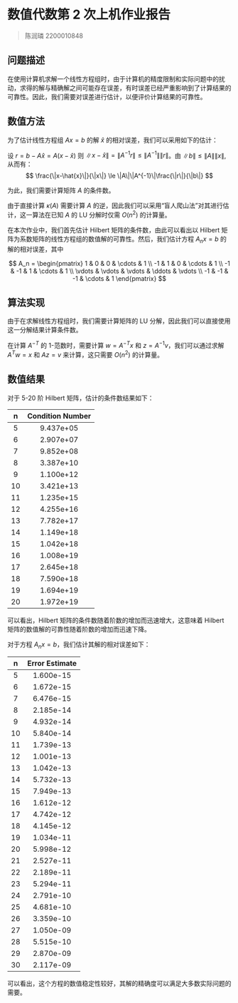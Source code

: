 # 数值代数第 2 次上机作业报告

> 陈润璘 2200010848

## 问题描述

在使用计算机求解一个线性方程组时，由于计算机的精度限制和实际问题中的扰动，求得的解与精确解之间可能存在误差，有时误差已经严重影响到了计算结果的可靠性。因此，我们需要对误差进行估计，以便评价计算结果的可靠性。

## 数值方法

为了估计线性方程组 $Ax=b$ 的解 $\hat{x}$ 的相对误差，我们可以采用如下的估计：

设 $r = b - A\hat{x} = A(x-\hat{x})$ 则 $\|x-\hat{x}\| = \|A^{-1}r\| \le \|A^{-1}\|\|r\|$。由 $\|b\|\le \|A\|\|x\|$, 从而有：
$$
\frac{\|x-\hat{x}\|}{\|x\|} \le \|A\|\|A^{-1}\|\frac{\|r\|}{\|b\|}
$$

为此，我们需要计算矩阵 $A$ 的条件数。

由于直接计算 $\kappa(A)$ 需要计算 $A$ 的逆，因此我们可以采用“盲人爬山法”对其进行估计，这一算法在已知 $A$ 的 LU 分解时仅需 $O(n^2)$ 的计算量。

在本次作业中，我们首先估计 Hilbert 矩阵的条件数，由此可以看出以 Hilbert 矩阵为系数矩阵的线性方程组的数值解的可靠性。然后，我们估计方程 $A_n x = b$ 的解的相对误差，其中

$$
A_n = \begin{pmatrix}
1 & 0 & 0 & \cdots & 1 \\
-1 & 1 & 0 & \cdots & 1 \\
-1 & -1 & 1 & \cdots & 1 \\
\vdots & \vdots & \vdots & \ddots & \vdots \\
-1 & -1 & -1 & \cdots & 1
\end{pmatrix}
$$

## 算法实现

由于在求解线性方程组时，我们需要计算矩阵的 LU 分解，因此我们可以直接使用这一分解结果计算条件数。

在计算 $A^{-T}$ 的 1-范数时，需要计算 $w=A^{-T}x$ 和 $z=A^{-1}v$，我们可以通过求解 $A^Tw=x$ 和 $Az=v$ 来计算，这只需要 $O(n^2)$ 的计算量。

## 数值结果

对于 5-20 阶 Hilbert 矩阵，估计的条件数结果如下：

| n  |  Condition Number  |
|:--:|:------------------:|
| 5  |     9.437e+05      |
| 6  |     2.907e+07      |
| 7  |     9.852e+08      |
| 8  |     3.387e+10      |
| 9  |     1.100e+12      |
| 10 |     3.421e+13      |
| 11 |     1.235e+15      |
| 12 |     4.255e+16      |
| 13 |     7.782e+17      |
| 14 |     1.149e+18      |
| 15 |     1.042e+18      |
| 16 |     1.008e+19      |
| 17 |     2.645e+18      |
| 18 |     7.590e+18      |
| 19 |     1.694e+19      |
| 20 |     1.972e+19      |

可以看出，Hilbert 矩阵的条件数随着阶数的增加而迅速增大，这意味着 Hilbert 矩阵的数值解的可靠性随着阶数的增加而迅速下降。

对于方程 $A_n x = b$，我们估计其解的相对误差如下：

|  n  |  Error Estimate  |
|:---:|:----------------:|
|  5  |    1.600e-15     |
|  6  |    1.672e-15     |
|  7  |    6.476e-15     |
|  8  |    2.185e-14     |
|  9  |    4.932e-14     |
| 10  |    5.840e-14     |
| 11  |    1.739e-13     |
| 12  |    1.001e-13     |
| 13  |    1.042e-13     |
| 14  |    5.732e-13     |
| 15  |    7.949e-13     |
| 16  |    1.612e-12     |
| 17  |    4.742e-12     |
| 18  |    4.145e-12     |
| 19  |    1.034e-11     |
| 20  |    5.998e-12     |
| 21  |    2.527e-11     |
| 22  |    2.189e-11     |
| 23  |    5.294e-11     |
| 24  |    2.791e-10     |
| 25  |    4.681e-10     |
| 26  |    3.359e-10     |
| 27  |    1.050e-09     |
| 28  |    5.515e-10     |
| 29  |    2.870e-09     |
| 30  |    2.117e-09     |

可以看出，这个方程的数值稳定性较好，其解的精确度可以满足大多数实际问题的需要。
